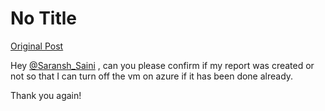 # No Title

[Original Post](https://discourse.onlinedegree.iitm.ac.in/t/169029/416)

<p>Hey <a class="mention" href="/u/saransh_saini">@Saransh_Saini</a> ,  can you please confirm if my report was created or not so that I can turn off the vm on azure if it has been done already.</p>
<p>Thank you again!</p>